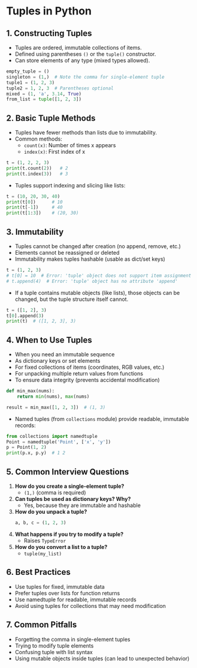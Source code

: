 # Tuples in Python

## 1. Constructing Tuples

- Tuples are ordered, immutable collections of items.
- Defined using parentheses `()` or the `tuple()` constructor.
- Can store elements of any type (mixed types allowed).

```python
empty_tuple = ()
singleton = (1,)  # Note the comma for single-element tuple
tuple1 = (1, 2, 3)
tuple2 = 1, 2, 3  # Parentheses optional
mixed = (1, 'a', 3.14, True)
from_list = tuple([1, 2, 3])
```

## 2. Basic Tuple Methods

- Tuples have fewer methods than lists due to immutability.
- Common methods:
  - `count(x)`: Number of times x appears
  - `index(x)`: First index of x

```python
t = (1, 2, 2, 3)
print(t.count(2))   # 2
print(t.index(3))   # 3
```

- Tuples support indexing and slicing like lists:

```python
t = (10, 20, 30, 40)
print(t[0])      # 10
print(t[-1])     # 40
print(t[1:3])    # (20, 30)
```

## 3. Immutability

- Tuples cannot be changed after creation (no append, remove, etc.)
- Elements cannot be reassigned or deleted
- Immutability makes tuples hashable (usable as dict/set keys)

```python
t = (1, 2, 3)
# t[0] = 10  # Error: 'tuple' object does not support item assignment
# t.append(4)  # Error: 'tuple' object has no attribute 'append'
```

- If a tuple contains mutable objects (like lists), those objects can be changed, but the tuple structure itself cannot.

```python
t = ([1, 2], 3)
t[0].append(3)
print(t)  # ([1, 2, 3], 3)
```

## 4. When to Use Tuples

- When you need an immutable sequence
- As dictionary keys or set elements
- For fixed collections of items (coordinates, RGB values, etc.)
- For unpacking multiple return values from functions
- To ensure data integrity (prevents accidental modification)

```python
def min_max(nums):
    return min(nums), max(nums)

result = min_max([1, 2, 3])  # (1, 3)
```

- Named tuples (from `collections` module) provide readable, immutable records:

```python
from collections import namedtuple
Point = namedtuple('Point', ['x', 'y'])
p = Point(1, 2)
print(p.x, p.y)  # 1 2
```

## 5. Common Interview Questions

1. **How do you create a single-element tuple?**
   - `(1,)` (comma is required)
2. **Can tuples be used as dictionary keys? Why?**
   - Yes, because they are immutable and hashable
3. **How do you unpack a tuple?**
   ```python
   a, b, c = (1, 2, 3)
   ```
4. **What happens if you try to modify a tuple?**
   - Raises `TypeError`
5. **How do you convert a list to a tuple?**
   - `tuple(my_list)`

## 6. Best Practices

- Use tuples for fixed, immutable data
- Prefer tuples over lists for function returns
- Use namedtuple for readable, immutable records
- Avoid using tuples for collections that may need modification

## 7. Common Pitfalls

- Forgetting the comma in single-element tuples
- Trying to modify tuple elements
- Confusing tuple with list syntax
- Using mutable objects inside tuples (can lead to unexpected behavior)
